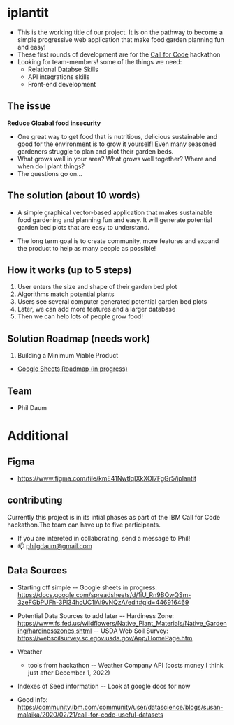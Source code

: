 # iplantit
- This is the working title of our project. It is on the pathway to become a simple progressive web application that make food garden planning fun and easy!
- These first rounds of development are for the <a href="https://callforcode-platform.bemyapp.com">Call for Code<a> hackathon
- Looking for team-members! some of the things we need:
    - Relational Databse Skills
    - API integrations skills
    - Front-end development 

## The issue
**Reduce Gloabal food insecurity** 
- One great way to get food that is nutritious, delicious sustainable and good for the environment is to grow it yourself! Even many seasoned gardeners struggle to plan and plot their garden beds.
- What grows well in your area? What grows well together? Where and when do I plant things? 
- The questions go on...


## The solution (about 10 words)
- A simple graphical vector-based application that makes sustainable food gardening and planning fun and easy. It will generate potential garden bed plots that are easy to understand.

- The long term goal is to create community, more features and expand the product to help as many people as possible!

## How it works (up to 5 steps)
1. User enters the size and shape of their garden bed plot
2. Algorithms match potential plants
3. Users see several computer generated potential garden bed plots 
4. Later, we can add more features and a larger database
5. Then we can help lots of people grow food!


## Solution Roadmap (needs work)
1. Building a Minimum Viable Product
- <a href="https://docs.google.com/presentation/d/13Tld0auayDP0qe8fm_LJ7DUadZqYfe9nqoZZtEl-viA/edit?usp=sharing">Google Sheets Roadmap (in progress)<a> 


## Team
- Phil Daum

# Additional

## Figma
- https://www.figma.com/file/kmE41NwtIqIXkXOI7FgGr5/iplantit

## contributing
Currently this project is in its intial phases as part of the IBM Call for Code hackathon.The team can have up to five participants.
- If you are intereted in collaborating, send a message to Phil!
- 📫 philgdaum@gmail.com

## Data Sources
- Starting off simple
-- Google sheets in progress: https://docs.google.com/spreadsheets/d/1iU_Rn9BQwQSm-3zeFGbPUFh-3Pl34hcUC1iAi9vNQzA/edit#gid=446916469

- Potential Data Sources to add later
-- Hardiness Zone: https://www.fs.fed.us/wildflowers/Native_Plant_Materials/Native_Gardening/hardinesszones.shtml
-- USDA Web Soil Survey: https://websoilsurvey.sc.egov.usda.gov/App/HomePage.htm
- Weather
    - tools from hackathon
    -- Weather Company API (costs money I think just after December 1, 2022)
- Indexes of Seed information
    -- Look at google docs for now
- Good info: https://community.ibm.com/community/user/datascience/blogs/susan-malaika/2020/02/21/call-for-code-useful-datasets


